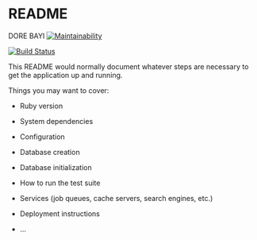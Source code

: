 # README
DORE BAYI
[![Maintainability](https://api.codeclimate.com/v1/badges/38690d8b360b2e1a8b6a/maintainability)](https://codeclimate.com/github/meldBayi/projet-backend/maintainability)

[![Build Status](https://travis-ci.org/meldBayi/projet-backend.svg?branch=master)](https://travis-ci.org/meldBayi/projet-backend)

This README would normally document whatever steps are necessary to get the
application up and running.

Things you may want to cover:

* Ruby version

* System dependencies

* Configuration

* Database creation

* Database initialization

* How to run the test suite

* Services (job queues, cache servers, search engines, etc.)

* Deployment instructions

* ...

